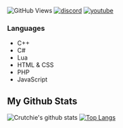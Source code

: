 ![GitHub Views](https://komarev.com/ghpvc/?username=xsimplybeny&color=1b1f23)
[![discord](https://img.shields.io/badge/Community-+-7289db.svg?logo=discord&logoWidth=20)](https://discord.gg/Bauyrg2TzD)
[![youtube](https://img.shields.io/badge/YouTube-+-D0312D.svg?logo=youtube&logoWidth=20)](https://www.youtube.com/channel/UCYui7Fv5PyMohyeznTaITMQ)

### Languages
* C++
* C#
* Lua
* HTML & CSS
* PHP
* JavaScript

## My Github Stats
![Crutchie's github stats](https://github-readme-stats.vercel.app/api?username=xsimplybeny&show_icons=true&theme=dark)
[![Top Langs](https://github-readme-stats.vercel.app/api/top-langs/?username=xsimplybeny&layout=compact&theme=dark)](https://github.com/anuraghazra/github-readme-stats)

